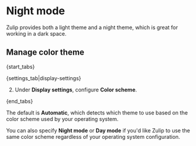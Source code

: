 # Night mode

Zulip provides both a light theme and a night theme, which is great
for working in a dark space.

## Manage color theme

{start_tabs}

{settings_tab|display-settings}

2. Under **Display settings**, configure **Color scheme**.

{end_tabs}

The default is **Automatic**, which detects which theme to use based
on the color scheme used by your operating system.

You can also specify **Night mode** or **Day mode** if you'd like
Zulip to use the same color scheme regardless of your operating system
configuration.
